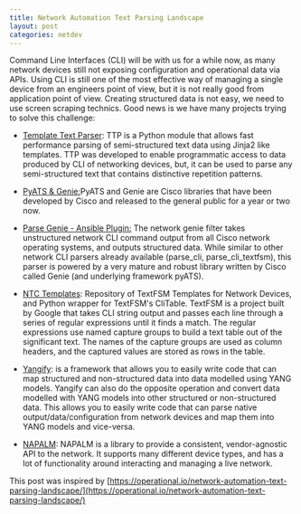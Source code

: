 ```yaml
---
title: Network Automation Text Parsing Landscape
layout: post
categories: netdev
---
```

Command Line Interfaces (CLI) will be with us for a while now, as many network devices still not exposing configuration and operational data via APIs. Using CLI is still one of the most effective way of managing a single device from an engineers point of view, but it is not really good from application point of view.
Creating structured data is not easy,  we need to use screen scraping technics. Good news is we have many projects trying to solve this challenge: 

* [Template Text Parser](https://ttp.readthedocs.io/en/latest/Quick%20start.html): TTP is a Python module that allows fast performance parsing of semi-structured text data using Jinja2 like templates. TTP was developed to enable programmatic access to data produced by CLI of networking devices, but, it can be used to parse any semi-structured text that contains distinctive repetition patterns.

* [PyATS & Genie:](https://developer.cisco.com/docs/pyats/#!parsing-device-output)PyATS and Genie are Cisco libraries that have been developed by Cisco and released to the general public for a year or two now.

* [Parse Genie - Ansible Plugin:](https://github.com/clay584/parse_genie) The network genie filter takes unstructured network CLI command output from all Cisco network operating systems, and outputs structured data. While similar to other network CLI parsers already available (parse\_cli, parse\_cli\_textfsm), this parser is powered by a very mature and robust library written by Cisco called Genie (and underlying framework pyATS). 

* [NTC Templates](https://github.com/networktocode/ntc-templates): Repository of TextFSM Templates for Network Devices, and Python wrapper for TextFSM's CliTable. TextFSM is a project built by Google that takes CLI string output and passes each line through a series of regular expressions until it finds a match. The regular expressions use named capture groups to build a text table out of the significant text. The names of the capture groups are used as column headers, and the captured values are stored as rows in the table.

* [Yangify](https://yangify.readthedocs.io/en/latest/tutorials/intro.html): is a framework that allows you to easily write code that can map structured and non-structured data into data modelled using YANG models. Yangify can also do the opposite operation and convert data modelled with YANG models into other structured or non-structured data. This allows you to easily write code that can parse native output/data/configuration from network devices and map them into YANG models and vice-versa.

* [NAPALM](https://napalm.readthedocs.io/en/latest/): NAPALM is a library to provide a consistent, vendor-agnostic API to the network. It supports many different device types, and has a lot of functionality around interacting and managing a live network. 

This post was inspired by [https://operational.io/network-automation-text-parsing-landscape/](https://operational.io/network-automation-text-parsing-landscape/)

